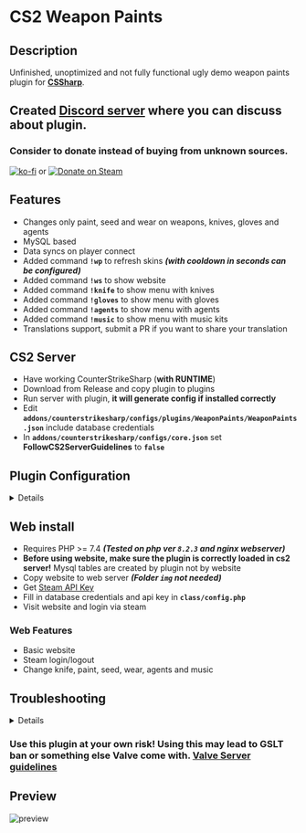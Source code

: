 # CS2 Weapon Paints

## Description
Unfinished, unoptimized and not fully functional ugly demo weapon paints plugin for **[CSSharp](https://docs.cssharp.dev/docs/guides/getting-started.html)**. 

## Created [Discord server](https://discord.gg/d9CvaYPSFe) where you can discuss about plugin.

### Consider to donate instead of buying from unknown sources.
[![ko-fi](https://ko-fi.com/img/githubbutton_sm.svg)](https://ko-fi.com/E1E2G0P2O) or [![Donate on Steam](https://github.com/Nereziel/cs2-WeaponPaints/assets/32937653/a0d53822-4ca7-4caf-83b4-e1a9b5f8c94e)](https://steamcommunity.com/tradeoffer/new/?partner=41515647&token=gW2W-nXE)

## Features
- Changes only paint, seed and wear on weapons, knives, gloves and agents
- MySQL based
- Data syncs on player connect
- Added command **`!wp`** to refresh skins ***(with cooldown in seconds can be configured)***
- Added command **`!ws`** to show website
- Added command **`!knife`** to show menu with knives
- Added command **`!gloves`** to show menu with gloves
- Added command **`!agents`** to show menu with agents
- Added command **`!music`** to show menu with music kits
- Translations support, submit a PR if you want to share your translation

## CS2 Server
- Have working CounterStrikeSharp (**with RUNTIME**)
- Download from Release and copy plugin to plugins
- Run server with plugin, **it will generate config if installed correctly**
- Edit **`addons/counterstrikesharp/configs/plugins/WeaponPaints/WeaponPaints.json`** include database credentials
- In **`addons/counterstrikesharp/configs/core.json`** set **FollowCS2ServerGuidelines** to **`false`**

## Plugin Configuration
<details>
<pre><code>{
	"Version": 6, // Don't touch
	"DatabaseHost": "", // MySQL host
	"DatabasePort": 3306, // MySQL port
	"DatabaseUser": "", // MySQL username
	"DatabasePassword": "", // MySQL user password
	"DatabaseName": "", // MySQL database name
	"CmdRefreshCooldownSeconds": 60, // Cooldown time in refreshing skins (!wp command)
	"Website": "example.com/skins", // Website used in WebsiteMessageCommand (!ws command)
	"Additional": {
		"KnifeEnabled": true, // Enable or disable knife feature
		"SkinEnabled": true, // Enable or disable skin feature
		"CommandWpEnabled": true, // Enable or disable refreshing command
		"CommandKillEnabled": true, // Enable or disable kill command
		"CommandKnife": "knife", // Name of knife menu command, u can change to for e.g, knives
		"CommandSkin": "ws", // Name of skin information command, u can change to for e.g, skins
		"CommandSkinSelection": "skins", // Name of skins menu command, u can change to for e.g, weapons
		"CommandRefresh": "wp", // Name of skin refreshing command, u can change to for e.g, refreshskins
		"CommandKill": "kill", // Name of kill command, u can change to for e.g, suicide
		"GiveRandomKnife": false,  // Give random knife to players if they didn't choose
		"GiveRandomSkins": false  // Give random skins to players if they didn't choose
},
"ConfigVersion": 6  // Don't touch
}</pre></code>
</details>
    
## Web install
- Requires PHP >= 7.4 ***(Tested on php ver **`8.2.3`** and nginx webserver)***
- **Before using website, make sure the plugin is correctly loaded in cs2 server!** Mysql tables are created by plugin not by website
- Copy website to web server ***(Folder `img` not needed)***
- Get [Steam API Key](https://steamcommunity.com/dev/apikey)
- Fill in database credentials and api key in **`class/config.php`**
- Visit website and login via steam

### Web Features
- Basic website
- Steam login/logout
- Change knife, paint, seed, wear, agents and music

## Troubleshooting
<details>	
	
#### Skins are not changing
- Set **FollowCSGOGuidelines** to **`false`** in cssharp **`core.json`** config.

#### Database error table does not exists
-  Plugin is not loaded or configured with mysql credentials. Tables are auto-created by plugin.

</details>

### Use this plugin at your own risk! Using this may lead to GSLT ban or something else Valve come with. [Valve Server guidelines](https://blog.counter-strike.net/index.php/server_guidelines/)

## Preview
![preview](https://github.com/Nereziel/cs2-WeaponPaints/blob/main/website/preview.png?raw=true)
